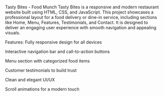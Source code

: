 Tasty Bites - Food Munch
Tasty Bites is a responsive and modern restaurant website built using HTML, CSS, and JavaScript. This project showcases a professional layout for a food delivery or dine-in service, including sections like Home, Menu, Features, Testimonials, and Contact. It is designed to deliver an engaging user experience with smooth navigation and appealing visuals.

Features:
Fully responsive design for all devices

Interactive navigation bar and call-to-action buttons

Menu section with categorized food items

Customer testimonials to build trust

Clean and elegant UI/UX

Scroll animations for a modern touch

